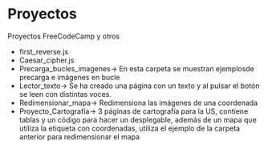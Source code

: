 # Proyectos
Proyectos FreeCodeCamp y otros


- first_reverse.js
- Caesar_cipher.js
- Precarga_bucles_imagenes-> En esta carpeta se muestran ejemplosde precarga e imágenes en bucle
- Lector_texto-> Se ha creado una página con un texto y al pulsar el botón se leen con distintas voces.
- Redimensionar_mapa-> Redimensiona las imágenes de una coordenada
- Proyecto_Cartografía-> 3 páginas de cartografía para la US, contiene tablas y un código para hacer un desplegable, además de un mapa que utiliza la etiqueta <map> con coordenadas, utiliza el ejemplo de la carpeta anterior para redimensionar el mapa
